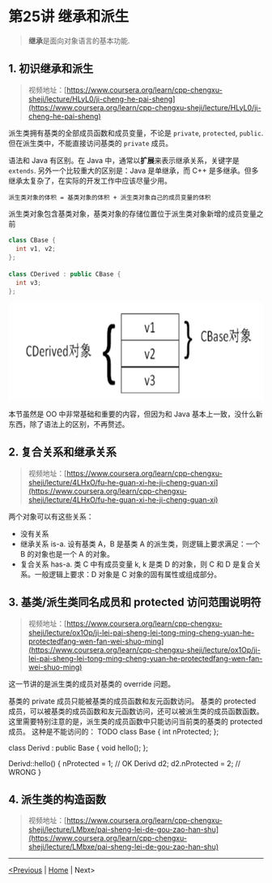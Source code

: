 # 第25讲 继承和派生

> **继承**是面向对象语言的基本功能.

## 1. 初识继承和派生

> 视频地址：[https://www.coursera.org/learn/cpp-chengxu-sheji/lecture/HLyL0/ji-cheng-he-pai-sheng](https://www.coursera.org/learn/cpp-chengxu-sheji/lecture/HLyL0/ji-cheng-he-pai-sheng)

派生类拥有基类的全部成员函数和成员变量，不论是 `private`, `protected`, `public`. 但在派生类中，不能直接访问基类的 `private` 成员。

语法和 Java 有区别。在 Java 中，通常以**扩展**来表示继承关系，关键字是 `extends`. 另外一个比较重大的区别是：Java 是单继承，而 C++ 是多继承。但多继承太复杂了，在实际的开发工作中应该尽量少用。

`派生类对象的体积 = 基类对象的体积 + 派生类对象自己的成员变量的体积`

派生类对象包含基类对象，基类对象的存储位置位于派生类对象新增的成员变量之前

```cpp
class CBase {
  int v1, v2;
};

class CDerived : public CBase {
  int v3;
};
```

![ch25.cbase\_cderived\_variables.png](.gitbook/assets/ch25.cbase_cderived_variables.png)

本节虽然是 OO 中非常基础和重要的内容，但因为和 Java 基本上一致，没什么新东西，除了语法上的区别，不再赘述。

## 2. 复合关系和继承关系

> 视频地址：[https://www.coursera.org/learn/cpp-chengxu-sheji/lecture/4LHxO/fu-he-guan-xi-he-ji-cheng-guan-xi](https://www.coursera.org/learn/cpp-chengxu-sheji/lecture/4LHxO/fu-he-guan-xi-he-ji-cheng-guan-xi)

两个对象可以有这些关系：

* 没有关系
* 继承关系 is-a. 设有基类 A，B 是基类 A 的派生类，则逻辑上要求满足：一个 B 的对象也是一个 A 的对象。
* 复合关系 has-a. 类 C 中有成员变量 k, k 是类 D 的对象，则 C 和 D 是复合关系。一般逻辑上要求：D 对象是 C 对象的固有属性或组成部分。

## 3. 基类/派生类同名成员和 protected 访问范围说明符

> 视频地址：[https://www.coursera.org/learn/cpp-chengxu-sheji/lecture/ox1Op/ji-lei-pai-sheng-lei-tong-ming-cheng-yuan-he-protectedfang-wen-fan-wei-shuo-ming](https://www.coursera.org/learn/cpp-chengxu-sheji/lecture/ox1Op/ji-lei-pai-sheng-lei-tong-ming-cheng-yuan-he-protectedfang-wen-fan-wei-shuo-ming)

这一节讲的是派生类的成员对基类的 override 问题。

基类的 private 成员只能被基类的成员函数和友元函数访问。 基类的 protected 成员，可以被基类的成员函数和友元函数访问，还可以被派生类的成员函数函数。 这里需要特别注意的是，派生类的成员函数中只能访问当前类的基类的 protected 成员。 这种是不能访问的： TODO class Base { int nProtected; };

class Derivd : public Base { void hello\(\); };

Derivd::hello\(\) { nProtected = 1; // OK Derivd d2; d2.nProtected = 2; // WRONG }

## 4. 派生类的构造函数

> 视频地址：[https://www.coursera.org/learn/cpp-chengxu-sheji/lecture/LMbxe/pai-sheng-lei-de-gou-zao-han-shu](https://www.coursera.org/learn/cpp-chengxu-sheji/lecture/LMbxe/pai-sheng-lei-de-gou-zao-han-shu)

---

[\<Previous](ch-25-inheritance.md) \| [Home](SUMMARY.md) \| Next\>